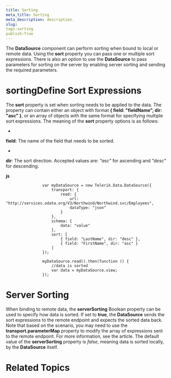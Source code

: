 ```yaml
---
title: Sorting
meta_title: Sorting
meta_description: description.
slug: 
tags:sorting
publish:True
---
```



The __DataSource__ component can perform sorting when bound to local or remote data. Using the __sort__ property you can pass
				one or multiple sort expressions. There is also an option to use the __DataSource__ to pass parameters for sorting on the server by enabling server
				sorting and sending the required parameters.
			

# sortingDefine Sort Expressions

The __sort__ property is set when sorting needs to be applied to the data. The property can contain either an object with format
					__{ field: "fieldName", dir: "asc" }__, or an array of objects with the same format for specifying multiple
					sort expressions. The meaning of the __sort__ property options is as follows:
				

* 

__field__: The name of the field that needs to be sorted.
						

* 

__dir__:  The sort direction. Accepted values are: *"asc"* for ascending and
							*"desc"* for descending.
						


 __js__
    


				    var myDataSource = new Telerik.Data.DataSource({
				        transport: {
				            read: {
				                url: "http://services.odata.org/V3/Northwind/Northwind.svc/Employees",
				                dataType: "json"
				            }
				        },
				        schema: {
				            data: "value"
				        },
				        sort: [
	                        { field: "LastName", dir: "desc" },
	                        { field: "FirstName", dir: "asc" }
				        ]
				    });
	
				    myDataSource.read().then(function () {
				        //data is sorted
				        var data = myDataSource.view;
				    });



# Server Sorting

When binding to remote data, the __serverSorting__ Boolean property can be used to specify how data is sorted.
					If set to __true__, the __DataSource__ sends the sort expressions to the remote endpoint and expects the sorted
					data back. Note that based on the scenario, you may need to use the __transport.parameterMap__ property to
					modify the array of expressions sent to the remote endpoint. For more information, see the [](5764a8ba-3fe5-49dc-9d6c-7248f48939fc)
					article.
					The default value of the __serverSorting__ property is *false*, meaning data is sorted locally, by the
					__DataSource__ itself.
				

# Related Topics
